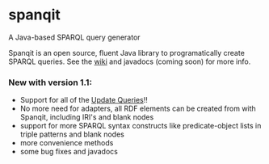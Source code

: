 spanqit
=======

A Java-based SPARQL query generator

Spanqit is an open source, fluent Java library to programatically create SPARQL queries. See the [wiki](https://github.com/anqit/spanqit/wiki) and javadocs (coming soon) for more info.


### New with version 1.1:
- Support for all of the [Update Queries](https://www.w3.org/TR/sparql11-update/)!!
- No more need for adapters, all RDF elements can be created from with Spanqit, including IRI's and blank nodes
- support for more SPARQL syntax constructs like predicate-object lists in triple patterns and blank nodes
- more convenience methods
- some bug fixes and javadocs
 

